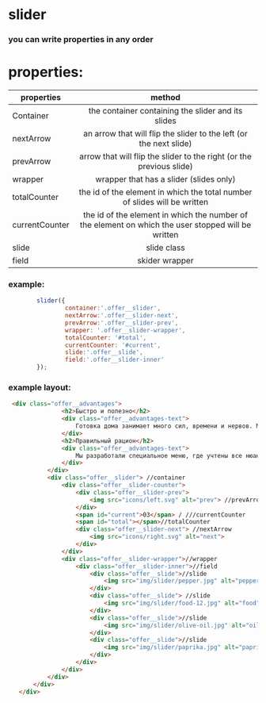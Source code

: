 # slider

### you can write properties in any order

# properties:
| properties | method|
| ------------- |:-------------:|
| Container       | the container containing the slider and its slides|
| nextArrow      | an arrow that will flip the slider to the left (or the next slide) | 
| prevArrow      |arrow that will flip the slider to the right (or the previous slide)     | 
|  wrapper | wrapper that has a slider (slides only)      |
| totalCounter | the id of the element in which the total number of slides will be written    |
| currentCounter | the id of the element in which the number of the element on which the user stopped will be written  |
| slide |  slide class  |
| field |  skider wrapper  |


### example: 

```javascript
        slider({
                container:'.offer__slider',
                nextArrow:'.offer__slider-next',
                prevArrow:'.offer__slider-prev',
                wrapper: '.offer__slider-wrapper',
                totalCounter: '#total',
                currentCounter: '#current',
                slide:'.offer__slide',
                field:'.offer__slider-inner'
        });

```


### example layout:
 
 ``` HTML
  <div class="offer__advantages">
                <h2>Быстро и полезно</h2>
                <div class="offer__advantages-text">
                    Готовка дома занимает много сил, времени и нервов. Мы привозим еду сразу на целый день, и ты можешь действовать так, как тебе удобно, не подстраиваясь ни под кого и будучи уверенным в качестве продукта!
                </div>
                <h2>Правильный рацион</h2>
                <div class="offer__advantages-text">
                    Мы разработали специальное меню, где учтены все нюансы правильного питания, от баланса БЖУ до их приготовления и дробления рациона.
                </div>
            </div>
            <div class="offer__slider"> //container
                <div class="offer__slider-counter">
                    <div class="offer__slider-prev">
                        <img src="icons/left.svg" alt="prev"> //prevArrow
                    </div>
                    <span id="current">03</span> / ///currentCounter
                    <span id="total"></span>//totalCounter
                    <div class="offer__slider-next"> //nextArrow
                        <img src="icons/right.svg" alt="next">
                    </div>
                </div>
                <div class="offer__slider-wrapper">//wrapper
                    <div class="offer__slider-inner">//field
                        <div class="offer__slide">//slide
                            <img src="img/slider/pepper.jpg" alt="pepper">
                        </div>
                        <div class="offer__slide"> //slide
                            <img src="img/slider/food-12.jpg" alt="food">
                        </div>
                        <div class="offer__slide">//slide
                            <img src="img/slider/olive-oil.jpg" alt="oil">
                        </div>
                        <div class="offer__slide">//slide
                            <img src="img/slider/paprika.jpg" alt="paprika">
                        </div>
                    </div>
                </div>
            </div>
        </div>
    </div>
 
 ```
